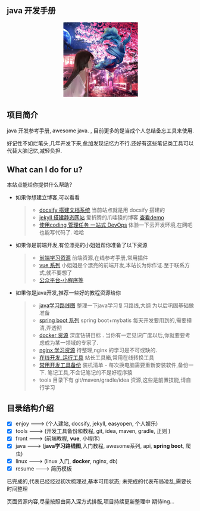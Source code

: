 ## java 开发手册

<div style="text-align:center">
<p><img src="_media/logo.jpg" width="200px;"/></p>

<!--
[![Gitter](https://badges.gitter.im/javabus-cn/community.svg)](https://gitter.im/javabus-cn/community?utm_source=badge&utm_medium=badge&utm_campaign=pr-badge)

主页: [javabus.cn](https://javabus.cn)  粤ICP备17145208号
    
<p>QQ群: 630848940 <a target="_blank" href="//shang.qq.com/wpa/qunwpa?idkey=6516174192ac3555efe1773ce3a584250a0412b82722dec2f8507a9931c5c909"><img border="0" src="//pub.idqqimg.com/wpa/images/group.png" alt="javabus.cn" title="javabus.cn"></a></p>
-->    
</div>


## 项目简介

java 开发参考手册, awesome java. , 目前更多的是当成个人总结备忘工具来使用.

好记性不如烂笔头,几年开发下来,愈加发现记忆力不行.还好有这些笔记类工具可以代替大脑记忆,减轻负担.


## What can I do for u?
本站点能给你提供什么帮助?  <a href="https://share.weiyun.com/5okzvLf" style="display:none">20+张高清技能图谱 区块链、AI、微服务、前端、H5、运维</a>
- 如果你想建立博客,可以看看
   > * [ docsify 搭建文档系统](books/1.enjoy/1.1site.md) 当前站点就是用 docsify 搭建的
   > * [ jekyll 搭建静态网站](books/1.enjoy/1.1site.md) 爱折腾的爪哇猿的博客 [查看demo](https://hva8sh.coding-pages.com/) 
   > * [ 使用coding 管理任务 一站式 DevOps](books/1.enjoy/2.coding.md) 体验一下云开发环境,在网吧也能写代码了. 哈哈
- 如果你是前端开发,有位漂亮的小姐姐帮你准备了以下资源
   > * [前端学习资源](books/5.front/front_learn.md) 前端资源,在线参考手册,常用插件
   > * [vue 系列](books/5.front/vue_learn.md) 小姐姐是个漂亮的前端开发,本站长为你作证.至于联系方式,就不要想了
   > * [公众平台-小程序等](books/5.front/weixin.md)   
- 如果你是java开发,推荐一些好的教程资源给你
   > * [ java学习路线图](books/3.java/1.route.md) 整理一下java学习复习路线,大纲 为以后巩固基础做准备
   > * [ spring boot 系列](books/3.java/2.spring.md) spring boot+mybatis 每天开发要用到的,需要摸清,弄透彻
   > * [ docker 资源](books/4.linux/docker.md) 深度钻研目标 . 当你有一定见识广度以后,你就要要考虑成为某一领域的专家了.
   > * [ nginx 学习资源](books/4.linux/nginx.md) 待整理,nginx 的学习是不可或缺的.
   > * [在线开发_运行工具](books/2.tools/dev_online.md) 站长工具箱,常用在线转换工具
   > * [ 常用开发工具备份](books/2.tools/1.tools.md) 装机清单 - 每次换电脑需要重新安装软件,备份一下. 笔记工具,不会记笔记的不是好程序猿
   > * tools 目录下有 git/maven/gradle/idea 资源,这些是前置技能,请自行学习
 


## 目录结构介绍
- [x] enjoy     --->  (个人建站, docsify, jekyll, easyopen, 个人娱乐)
- [x] tools     --->  (开发工具备份和教程, git, idea, maven, gradle, 正则 )
- [x] front     --->  (前端教程, **vue**, 小程序)
- [x] java      --->  (**java学习路线图**,入门教程, awesome系列, api, **spring boot**, 爬虫)
- [x] linux     --->  (linux 入门, **docker**, nginx, db)
- [x] resume    --->  简历模板 

已完成的,代表已经经过初次梳理过,基本可用状态; 未完成的代表布局凌乱,需要长时间整理

页面资源内容,尽量按照由简入深方式排版,项目持续更新整理中 期待ing...

